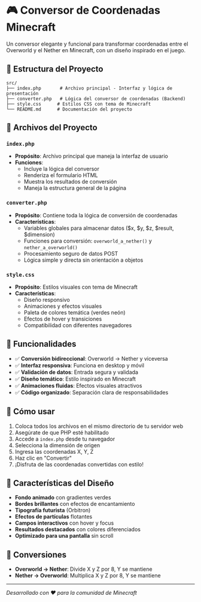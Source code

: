 # 🎮 Conversor de Coordenadas Minecraft

Un conversor elegante y funcional para transformar coordenadas entre el Overworld y el Nether en Minecraft, con un diseño inspirado en el juego.

## 📁 Estructura del Proyecto

```
src/
├── index.php       # Archivo principal - Interfaz y lógica de presentación
├── converter.php   # Lógica del conversor de coordenadas (Backend)
├── style.css      # Estilos CSS con tema de Minecraft
└── README.md      # Documentación del proyecto
```

## 🔧 Archivos del Proyecto

### `index.php`
- **Propósito**: Archivo principal que maneja la interfaz de usuario
- **Funciones**:
  - Incluye la lógica del conversor
  - Renderiza el formulario HTML
  - Muestra los resultados de conversión
  - Maneja la estructura general de la página

### `converter.php`
- **Propósito**: Contiene toda la lógica de conversión de coordenadas
- **Características**:
  - Variables globales para almacenar datos ($x, $y, $z, $result, $dimension)
  - Funciones para conversión: `overworld_a_nether()` y `nether_a_overworld()`
  - Procesamiento seguro de datos POST
  - Lógica simple y directa sin orientación a objetos

### `style.css`
- **Propósito**: Estilos visuales con tema de Minecraft
- **Características**:
  - Diseño responsivo
  - Animaciones y efectos visuales
  - Paleta de colores temática (verdes neón)
  - Efectos de hover y transiciones
  - Compatibilidad con diferentes navegadores

## 🎯 Funcionalidades

- ✅ **Conversión bidireccional**: Overworld → Nether y viceversa
- ✅ **Interfaz responsiva**: Funciona en desktop y móvil
- ✅ **Validación de datos**: Entrada segura y validada
- ✅ **Diseño temático**: Estilo inspirado en Minecraft
- ✅ **Animaciones fluidas**: Efectos visuales atractivos
- ✅ **Código organizado**: Separación clara de responsabilidades

## 🚀 Cómo usar

1. Coloca todos los archivos en el mismo directorio de tu servidor web
2. Asegúrate de que PHP esté habilitado
3. Accede a `index.php` desde tu navegador
4. Selecciona la dimensión de origen
5. Ingresa las coordenadas X, Y, Z
6. Haz clic en "Convertir"
7. ¡Disfruta de las coordenadas convertidas con estilo!

## 🎨 Características del Diseño

- **Fondo animado** con gradientes verdes
- **Bordes brillantes** con efectos de encantamiento
- **Tipografía futurista** (Orbitron)
- **Efectos de partículas** flotantes
- **Campos interactivos** con hover y focus
- **Resultados destacados** con colores diferenciados
- **Optimizado para una pantalla** sin scroll

## 🔄 Conversiones

- **Overworld → Nether**: Divide X y Z por 8, Y se mantiene
- **Nether → Overworld**: Multiplica X y Z por 8, Y se mantiene

---

*Desarrollado con ❤️ para la comunidad de Minecraft* 